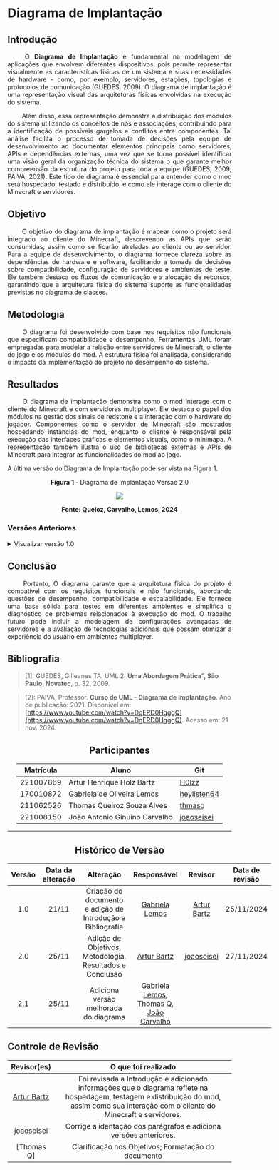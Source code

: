 # Diagrama de Implantação

## Introdução

<!--
- **Apresente o tema do projeto ou estudo;**
- **Busque trazer referências no decorrer do texto;**
- Destaque a relevância do diagrama ou abordagem para a área de aplicação.
- Mencione brevemente os principais aspectos que serão abordados no documento.
-->

<div align="justify">

&emsp;&emsp;
O **Diagrama de Implantação** é fundamental na modelagem de aplicações que envolvem diferentes dispositivos, pois permite representar visualmente as características físicas de um sistema e suas necessidades de hardware - como, por exemplo, servidores, estações, topologias e protocolos de comunicação (GUEDES, 2009). O diagrama de implantação é uma representação visual das arquiteturas físicas envolvidas na execução do sistema.

</div>

<div align="justify">

&emsp;&emsp;
Além disso, essa representação demonstra a distribuição dos módulos do sistema utilizando os conceitos de nós e associações, contribuindo para a identificação de possíveis gargalos e conflitos entre componentes. Tal análise facilita o processo de tomada de decisões pela equipe de desenvolvimento ao documentar elementos principais como servidores, APIs e dependências externas, uma vez que se torna possível identificar uma visão geral da organização técnica do sistema o que garante melhor compreensão da estrutura do projeto para toda a equipe (GUEDES, 2009; PAIVA, 2021). Este tipo de diagrama é essencial para entender como o mod será hospedado, testado e distribuído, e como ele interage com o cliente do Minecraft e servidores.

</div>

## Objetivo

<!--
- **Declare o que se pretende alcançar com o diagrama em projetos no geral; Busque referenciar!**
- **Declare o que se pretende alcançar com o diagrama para equipe neste contexto;**
- **Destaque os resultados esperados, como soluções para problemas, melhorias no entendimento ou suporte à tomada de decisões.**
-->

<div align="justify">

&emsp;&emsp;
O objetivo do diagrama de implantação é mapear como o projeto será integrado ao cliente do Minecraft, descrevendo as APIs que serão consumidas, assim como se ficarão atreladas ao cliente ou ao servidor. Para a equipe de desenvolvimento, o diagrama fornece clareza sobre as dependências de hardware e software, facilitando a tomada de decisões sobre compatibilidade, configuração de servidores e ambientes de teste. Ele também destaca os fluxos de comunicação e a alocação de recursos, garantindo que a arquitetura física do sistema suporte as funcionalidades previstas no diagrama de classes.

</div>

## Metodologia

<!--
- **Explique o processo utilizado para desenvolver o trabalho. COMO foi feito?**
- **Descreva as ferramentas, técnicas ou referências utilizadas na construção do diagrama ou solução. Se houver alguma ferramenta específica determinada pela professora, a sugestão é usá-la sendo em qualquer etapa do processo. Podem começar com uma ferramenta que já são familiarizados e depois explorar outras ferramentas.**
- Se desejarem, podem citar os desafios encontrados seguindo a metodologia, propostas de melhoria, etc.
-->

<div align="justify">

&emsp;&emsp;
O diagrama foi desenvolvido com base nos requisitos não funcionais que especificam compatibilidade e desempenho. Ferramentas UML foram empregadas para modelar a relação entre servidores de Minecraft, o cliente do jogo e os módulos do mod. A estrutura física foi analisada, considerando o impacto da implementação do projeto no desempenho do sistema.

</div>

## Resultados

<!--
- **Apresente o produto final, como o diagrama ou solução desenvolvida.**
- **Desenvolva ao menos um parágrafo referenciando a figura**
- **Adicione "Figura 1 - Título da Figura/Quadro/Tabela" acima e "Fonte: " abaixo dela**
- Destaque os pontos principais ou insights obtidos durante o processo.
- **APRESENTE AS VERSÕES DO DIAGRAMA!! Podem usar o formato abaixo para poluir menos a página**
-->

<div align="justify">

&emsp;&emsp;
O diagrama de implantação demonstra como o mod interage com o cliente do Minecraft e com servidores multiplayer. Ele destaca o papel dos módulos na gestão dos sinais de redstone e a interação com o hardware do jogador. Componentes como o servidor de Minecraft são mostrados hospedando instâncias do mod, enquanto o cliente é responsável pela execução das interfaces gráficas e elementos visuais, como o minimapa. A representação também ilustra o uso de bibliotecas externas e APIs de Minecraft para integrar as funcionalidades do mod ao jogo.

</div>

A última versão do Diagrama de Implantação pode ser vista na Figura 1.

<center><b>Figura 1 -</b> Diagrama de Implantação Versão 2.0</center>
<center>

![](https://raw.githubusercontent.com/UnBArqDsw2024-2/2024.2_G1_Logic_Thinkering_Entrega_02/refs/heads/main/assets/diagamaImplantacao/DIv1.png)

</center>
<center><b>Fonte: Queioz, Carvalho, Lemos, 2024</b></center>

### Versões Anteriores

<details>

<summary>Visualizar versão 1.0</summary>

### Versão 1.0

Primeira versão do Diagrama de Implantação pode ser vista na Figura 2.

<center><b>Figura 2 -</b> Diagrama de Implantação Versão 1.0</center>
<center>

![](https://raw.githubusercontent.com/UnBArqDsw2024-2/2024.2_G1_Logic_Thinkering_Entrega_02/refs/heads/main/assets/diagamaImplantacao/DIv1.png)

</center>
<center><b>Fonte: Lemos, 2024</b></center>

</details>

## Conclusão

<!--
-   **Resuma os pontos principais do trabalho.**
-   **Avalie se os objetivos foram alcançados e o impacto do trabalho.**
-   **Apresente perspectivas para melhorias ou trabalhos futuros.**
-->

<div align="justify">

&emsp;&emsp;
Portanto, O diagrama garante que a arquitetura física do projeto é compatível com os requisitos funcionais e não funcionais, abordando questões de desempenho, compatibilidade e escalabilidade. Ele fornece uma base sólida para testes em diferentes ambientes e simplifica o diagnóstico de problemas relacionados à execução do mod. O trabalho futuro pode incluir a modelagem de configurações avançadas de servidores e a avaliação de tecnologias adicionais que possam otimizar a experiência do usuário em ambientes multiplayer.

</div>

## Bibliografia

<!-- - **Altere!**-->

> [1]: GUEDES, Gilleanes TA. UML 2. **Uma Abordagem Prática”, São Paulo, Novatec**, p. 32, 2009.

> [2]: PAIVA, Professor. **Curso de UML - Diagrama de Implantação**. Ano de publicação: 2021. Disponível em: [https://www.youtube.com/watch?v=DgERD0HgggQ](https://www.youtube.com/watch?v=DgERD0HgggQ). Acesso em: 21 nov. 2024.

<center>

## Participantes

</center>

<!-- de preferência: em ordem alfabética, seguindo o exemplo: -->

<div style="margin: 0 auto; width: fit-content;">

| Matrícula | Aluno                         | Git                                           |
| --------- | ----------------------------- | --------------------------------------------- |
| 221007869 | Artur Henrique Holz Bartz     | [H0lzz](https://github.com/H0lzz)             |
| 170010872 | Gabriela de Oliveira Lemos    | [heylisten64](https://github.com/heylisten64) |
| 211062526 | Thomas Queiroz Souza Alves    | [thmasq](https://github.com/thmasq)           |
| 221008150 | João Antonio Ginuino Carvalho | [joaoseisei](https://github.com/joaoseisei)   |

</div>

---

<center>

## Histórico de Versão

</center>

<!-- Lembre de alterar a data -->

<div style="margin: 0 auto; width: fit-content;">

| Versão | Data da alteração |                         Alteração                          |                                                               Responsável                                                               |                   Revisor                   | Data de revisão |
| :----: | :---------------: | :--------------------------------------------------------: | :-------------------------------------------------------------------------------------------------------------------------------------: | :-----------------------------------------: | :-------------: |
|  1.0   |       21/11       | Criação do documento e adição de Introdução e Bibliografia |                                            [Gabriela Lemos](https://github.com/heylisten64)                                             |   [Artur Bartz](https://github.com/H0lzz)   |   25/11/2024    |
|  2.0   |       25/11       |  Adição de Objetivos, Metodologia, Resultados e Conclusão  |                                                 [Artur Bartz](https://github.com/H0lzz)                                                 | [joaoseisei](https://github.com/joaoseisei) |   27/11/2024    |
|  2.1   |       25/11       |           Adiciona versão melhorada do diagrama            | [Gabriela Lemos](https://github.com/heylisten64), [Thomas Q](https://github.com/thmasq), [João Carvalho](https://github.com/joaoseisei) |                                             |                 |

</div>

## Controle de Revisão

|                 Revisor(es)                 |                                                                                    O que foi realizado                                                                                     |
| :-----------------------------------------: | :----------------------------------------------------------------------------------------------------------------------------------------------------------------------------------------: |
|   [Artur Bartz](https://github.com/H0lzz)   | Foi revisada a Introdução e adicionado informações que o diagrama reflete na hospedagem, testagem e distribuição do mod, assim como sua interação com o cliente do Minecraft e servidores. |
| [joaoseisei](https://github.com/joaoseisei) |                                                             Corrige a identação dos parágrafos e adiciona versões anteriores.                                                              |
|                 [Thomas Q]                  |                                                                    Clarificação nos Objetivos; Formatação do documento                                                                     |
